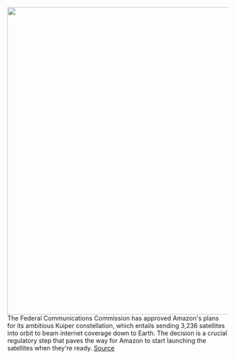<img src='https://cdn.vox-cdn.com/thumbor/tmpWbaO3mowQOfRlQK3B6NK63YA=/0x0:2040x1360/1200x800/filters:focal(857x517:1183x843)/cdn.vox-cdn.com/uploads/chorus_image/image/67135546/acastro_190201_1777_satellite_0001.0.jpg' width='700px' /><br/>
The Federal Communications Commission has approved Amazon's plans for its ambitious Kuiper constellation, which entails sending 3,236 satellites into orbit to beam internet coverage down to Earth. The decision is a crucial regulatory step that paves the way for Amazon to start launching the satellites when they're ready.
<a href='https://www.theverge.com/2020/7/30/21348768/fcc-amazon-kuiper-satellite-constellation-approval'> Source <a/>